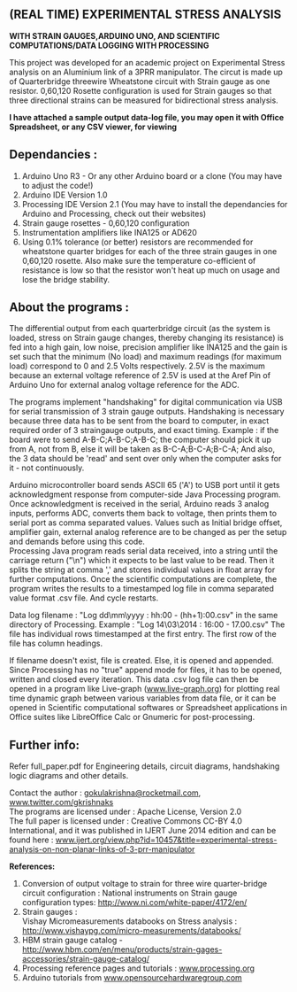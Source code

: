 (REAL TIME) EXPERIMENTAL STRESS ANALYSIS 
--------------
<B>WITH STRAIN GAUGES,ARDUINO UNO, AND SCIENTIFIC COMPUTATIONS/DATA LOGGING WITH PROCESSING </b>

This project was developed for an academic project on Experimental Stress analysis on an Aluminium link of a 3PRR manipulator. The circut is made up of Quarterbridge threewire Wheatstone circuit with Strain gauge as one resistor. 0,60,120 Rosette configuration is used for Strain gauges so that three directional strains can be measured for bidirectional stress analysis. 

<b>I have attached a sample output data-log file, you may open it with Office Spreadsheet, or any CSV viewer, for viewing </b>  

Dependancies :
--------------

1) Arduino Uno R3 - Or any other Arduino board or a clone (You may have to adjust the code!)  
2) Arduino IDE Version 1.0  
3) Processing IDE Version 2.1 (You may have to install the dependancies for Arduino and Processing, check out their  websites)  
4) Strain gauge rosettes - 0,60,120 configuration  
5) Instrumentation amplifiers like INA125 or AD620  
6) Using 0.1% tolerance (or better) resistors are recommended for wheatstone quarter bridges for each of the three strain gauges in one 0,60,120 rosette.  Also make sure the temperature co-efficient of resistance is low so that the resistor won't heat up much on usage and lose the bridge stability.  

About the programs :
-------------

The differential output from each quarterbridge circuit (as the system is loaded, stress on Strain gauge changes, thereby changing its resistance) is fed into a high gain, low noise, precision amplifier like INA125 and the gain is set such that the minimum (No load) and maximum readings (for maximum load) correspond to 0 and 2.5 Volts respectively. 2.5V is the maximum because an external voltage reference of 2.5V is used at the Aref Pin of Arduino Uno for external analog voltage reference for the ADC.

The programs implement "handshaking" for digital communication via USB for serial transmission of 3 strain gauge outputs. Handshaking is necessary because three data has to be sent from the board to computer, in exact required order of 3 straingauge outputs, and exact timing. Example : if the board were to send A-B-C;A-B-C;A-B-C; the computer should pick it up from A, not from B, else it will be taken as B-C-A;B-C-A;B-C-A; And also, the 3 data should be 'read' and sent over only when the computer asks for it - not continuously. 

Arduino microcontroller board sends ASCII 65 ('A') to USB port until it gets acknowledgment response from computer-side Java Processing program. Once acknowledgment is received in the serial, Arduino reads 3 analog inputs, performs ADC, converts them back to voltage, then prints them to serial port as comma separated values. Values such as Initial bridge offset, amplifier gain, external analog reference are to be changed as per the setup and demands before using this code.  
Processing Java program reads serial data received, into a string until the carriage return ("\n") which it expects to be last value to be read. Then it splits the string at comma ',' and stores individual values in float array for further computations. Once the scientific computations are complete, the program writes the results to a timestamped log file in comma separated value format .csv file.  And cycle restarts.

Data log filename : "Log dd\mm\yyyy : hh:00 - (hh+1):00.csv" in the same directory of Processing. 
Example : "Log 14\03\2014 : 16:00 - 17.00.csv" 
The file has individual rows timestamped at the first entry. The first row of the file has column headings.  

If filename doesn't exist, file is created. Else, it is opened and appended. Since Processing has no "true" append mode for files, it has to be opened, written and closed every iteration. This data .csv log file can then be opened in a program like Live-graph (www.live-graph.org) for plotting real time dynamic graph between various  variables from data file, or it can be opened in Scientific computational softwares or Spreadsheet applications in Office suites like LibreOffice Calc or Gnumeric for post-processing.  

Further info: 
-------------
Refer full_paper.pdf for Engineering details, circuit diagrams, handshaking logic diagrams and other details.  

Contact the author : gokulakrishna@rocketmail.com, www.twitter.com/gkrishnaks  
The programs are licensed under : Apache License, Version 2.0  
The full paper is licensed under : Creative Commons CC-BY 4.0 International, and it was published in IJERT June 2014 edition and can be found here : www.ijert.org/view.php?id=10457&title=experimental-stress-analysis-on-non-planar-links-of-3-prr-manipulator

<b>References:</b>  
1) Conversion of output voltage to strain for three wire quarter-bridge circuit configuration :
National instruments on Strain gauge configuration types: http://www.ni.com/white-paper/4172/en/  
2) Strain gauges :  
Vishay Micromeasurements databooks on Stress analysis : http://www.vishaypg.com/micro-measurements/databooks/  
3) HBM strain gauge catalog - http://www.hbm.com/en/menu/products/strain-gages-accessories/strain-gauge-catalog/  
4) Processing reference pages and tutorials : www.processing.org  
5) Arduino tutorials from www.opensourcehardwaregroup.com  


